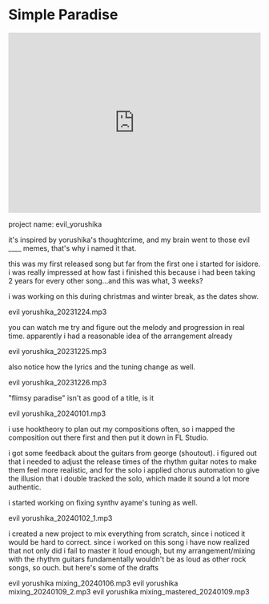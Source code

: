 # Simple Paradise

<div class="iframe-container">
<iframe width="100%" height="360" src="https://www.youtube.com/embed/PRelPmY9szY?si=iZaN1Wv4rDcZgtfG" title="YouTube video player" frameborder="0" allow="accelerometer; autoplay; clipboard-write; encrypted-media; gyroscope; picture-in-picture; web-share" referrerpolicy="strict-origin-when-cross-origin" allowfullscreen></iframe>
</div>

project name: evil_yorushika

it's inspired by yorushika's thoughtcrime, and my brain went to those evil ____
memes, that's why i named it that.

this was my first released song but far from the first one i started for
isidore. i was really impressed at how fast i finished this because i had been
taking 2 years for every other song...and this was what, 3 weeks?

i was working on this during christmas and winter break, as the dates show.

evil yorushika_20231224.mp3

you can watch me try and figure out the melody and progression in real time.
apparently i had a reasonable idea of the arrangement already

evil yorushika_20231225.mp3

also notice how the lyrics and the tuning change as well.

evil yorushika_20231226.mp3

"flimsy paradise" isn't as good of a title, is it

evil yorushika_20240101.mp3

i use hooktheory to plan out my compositions often, so i mapped the composition
out there first and then put it down in FL Studio.

i got some feedback about the guitars from george (shoutout). i figured out that
i needed to adjust the release times of the rhythm guitar notes to make them
feel more realistic, and for the solo i applied chorus automation to give the
illusion that i double tracked the solo, which made it sound a lot more
authentic.

i started working on fixing synthv ayame's tuning as well.

evil yorushika_20240102_1.mp3

i created a new project to mix everything from scratch, since i noticed it would
be hard to correct. since i worked on this song i have now realized that not
only did i fail to master it loud enough, but my arrangement/mixing with the
rhythm guitars fundamentally wouldn't be as loud as other rock songs, so ouch.
but here's some of the drafts

evil yorushika mixing_20240106.mp3
evil yorushika mixing_20240109_2.mp3
evil yorushika mixing_mastered_20240109.mp3